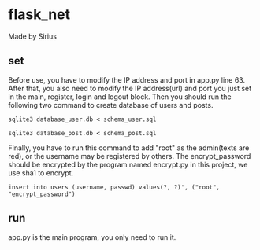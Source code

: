 # flask_net
Made by Sirius
## set
Before use, you have to modify the IP address and port in app.py line 63. After that, you also need to modify the IP address(url) and port you just set in the main, register, login and logout block.
Then you should run the following two command to create database of users and posts.
```
sqlite3 database_user.db < schema_user.sql
```
```
sqlite3 database_post.db < schema_post.sql
```
Finally, you have to run this command to add "root" as the admin(texts are red), or the username may be registered by others. The encrypt_password should be encrypted by the program named encrypt.py in this project, we use sha1 to encrypt.
```
insert into users (username, passwd) values(?, ?)', ("root", "encrypt_password")
```
## run
app.py is the main program, you only need to run it.
